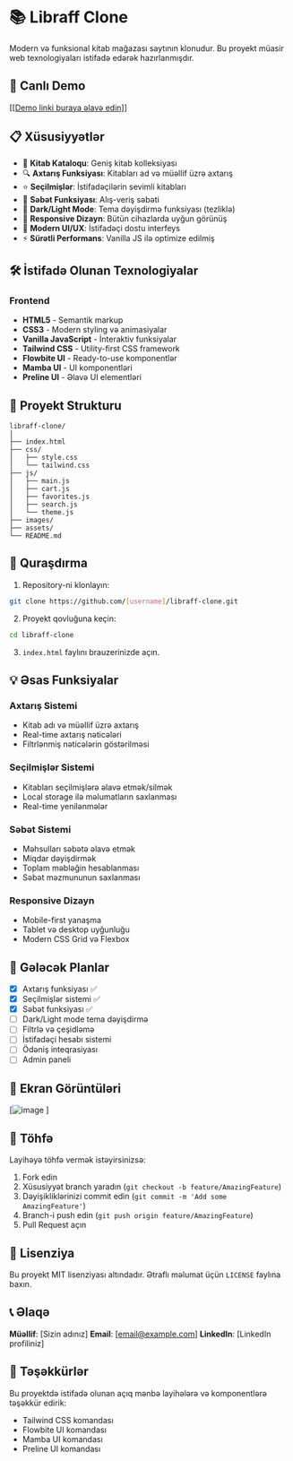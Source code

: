 # 📚 Libraff Clone

Modern və funksional kitab mağazası saytının klonudur. Bu proyekt müasir web texnologiyaları istifadə edərək hazırlanmışdır.

## 🚀 Canlı Demo

[[[Demo linki buraya əlavə edin]](https://libraff.netlify.app)]

## 📋 Xüsusiyyətlər

- 📖 **Kitab Kataloqu**: Geniş kitab kolleksiyası
- 🔍 **Axtarış Funksiyası**: Kitabları ad və müəllif üzrə axtarış
- ⭐ **Seçilmişlər**: İstifadəçilərin sevimli kitabları
- 🛒 **Səbət Funksiyası**: Alış-veriş səbəti
- 🌙 **Dark/Light Mode**: Tema dəyişdirmə funksiyası (tezliklə)
- 📱 **Responsive Dizayn**: Bütün cihazlarda uyğun görünüş
- 🎨 **Modern UI/UX**: İstifadəçi dostu interfeys
- ⚡ **Sürətli Performans**: Vanilla JS ilə optimize edilmiş

## 🛠️ İstifadə Olunan Texnologiyalar

### Frontend
- **HTML5** - Semantik markup
- **CSS3** - Modern styling və animasiyalar
- **Vanilla JavaScript** - İnteraktiv funksiyalar
- **Tailwind CSS** - Utility-first CSS framework
- **Flowbite UI** - Ready-to-use komponentlər
- **Mamba UI** - UI komponentləri
- **Preline UI** - Əlavə UI elementləri

## 📁 Proyekt Strukturu

```
libraff-clone/
│
├── index.html
├── css/
│   ├── style.css
│   └── tailwind.css
├── js/
│   ├── main.js
│   ├── cart.js
│   ├── favorites.js
│   ├── search.js
│   └── theme.js
├── images/
├── assets/
└── README.md
```

## 🔧 Quraşdırma

1. Repository-ni klonlayın:
```bash
git clone https://github.com/[username]/libraff-clone.git
```

2. Proyekt qovluğuna keçin:
```bash
cd libraff-clone
```

3. `index.html` faylını brauzerinizde açın.

## 💡 Əsas Funksiyalar

### Axtarış Sistemi
- Kitab adı və müəllif üzrə axtarış
- Real-time axtarış nəticələri
- Filtrlənmiş nəticələrin göstərilməsi

### Seçilmişlər Sistemi
- Kitabları seçilmişlərə əlavə etmək/silmək
- Local storage ilə məlumatların saxlanması
- Real-time yenilənmələr

### Səbət Sistemi
- Məhsulları səbətə əlavə etmək
- Miqdar dəyişdirmək
- Toplam məbləğin hesablanması
- Səbət məzmununun saxlanması

### Responsive Dizayn
- Mobile-first yanaşma
- Tablet və desktop uyğunluğu
- Modern CSS Grid və Flexbox

## 🎯 Gələcək Planlar

- [x] Axtarış funksiyası ✅
- [x] Seçilmişlər sistemi ✅
- [x] Səbət funksiyası ✅
- [ ] Dark/Light mode tema dəyişdirmə
- [ ] Filtrlə və çeşidləmə
- [ ] İstifadəçi hesabı sistemi
- [ ] Ödəniş inteqrasiyası
- [ ] Admin paneli

## 📸 Ekran Görüntüləri

[![image](https://github.com/user-attachments/assets/f7956e8e-33c1-44e6-8a68-747f4d3c0db0)
]

## 🤝 Töhfə

Layihəyə töhfə vermək istəyirsinizsə:

1. Fork edin
2. Xüsusiyyət branch yaradın (`git checkout -b feature/AmazingFeature`)
3. Dəyişikliklərinizi commit edin (`git commit -m 'Add some AmazingFeature'`)
4. Branch-i push edin (`git push origin feature/AmazingFeature`)
5. Pull Request açın

## 📝 Lisenziya

Bu proyekt MIT lisenziyası altındadır. Ətraflı məlumat üçün `LICENSE` faylına baxın.

## 📞 Əlaqə

**Müəllif**: [Sizin adınız]
**Email**: [email@example.com]
**LinkedIn**: [LinkedIn profiliniz]

## 🙏 Təşəkkürlər

Bu proyektdə istifadə olunan açıq mənbə layihələrə və komponentlərə təşəkkür edirik:
- Tailwind CSS komandası
- Flowbite UI komandası
- Mamba UI komandası
- Preline UI komandası
